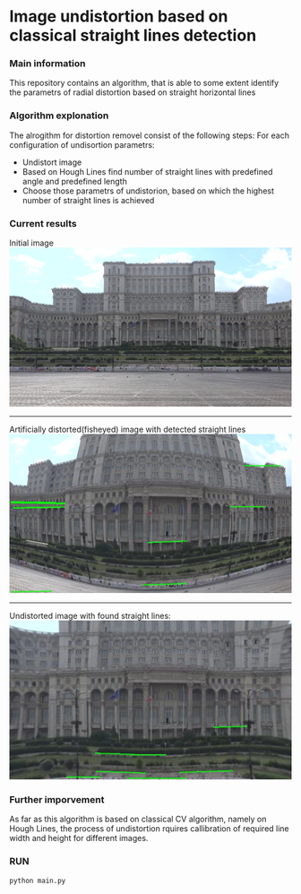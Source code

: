 # Image undistortion based on classical straight lines detection

### Main information

This repository contains an algorithm, that is able to some extent identify
the parametrs of radial distortion based on 
straight horizontal lines

### Algorithm explonation
The alrogithm for distortion removel consist of the following steps:
For each configuration of undisortion parametrs:
 - Undistort image 
 - Based on Hough Lines find number of straight lines with predefined 
 angle and predefined length
 - Choose those parametrs of undistorion, based on which the highest number of straight lines is achieved
### Current results
Initial image![Initial img](imgs/not_fisheye_3.jpg?raw=true "Initial image without distortion")

----------

Artificially distorted(fisheyed) image with detected straight lines
![Alt text](result_imgs/Initial_image_with_found_lines.jpg?raw=true "Title")

----------

Undistorted image with found straight lines:
![Alt text](result_imgs/Undistorted_image_with_found_lines.jpg?raw=true "Title")


### Further imporvement
As far as this algorithm is based on classical CV algorithm, namely on Hough Lines,
the process of undistortion rquires callibration of required line width and height for 
different images.


### RUN
```
python main.py
```
